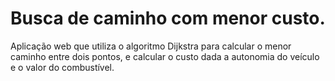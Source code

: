 Busca de caminho com menor custo.
=================================

Aplicação web que utiliza o algoritmo Dijkstra para calcular o menor caminho entre dois pontos, e calcular o custo dada a autonomia do veículo e o valor do combustível. 
